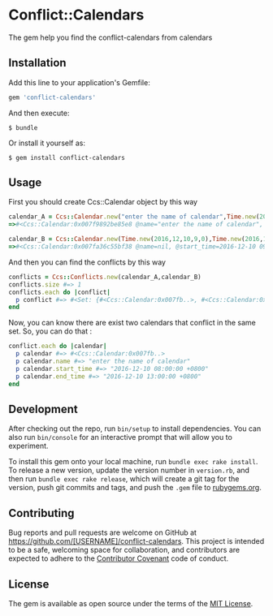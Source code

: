 # Conflict::Calendars

The gem help you find the conflict-calendars from calendars

## Installation

Add this line to your application's Gemfile:

```ruby
gem 'conflict-calendars'
```

And then execute:

    $ bundle

Or install it yourself as:

    $ gem install conflict-calendars

## Usage

First you should create Ccs::Calendar object by this way

```ruby
calendar_A = Ccs::Calendar.new("enter the name of calendar",Time.new(2016,12,10,8,0),Time.new(2016,12,10,13,0)
=>#<Ccs::Calendar:0x007f9892be85e8 @name="enter the name of calendar", @start_time=2016-12-10 08:00:00 +0800, @end_time=2016-12-10 13:00:00 +0800>
```
```ruby
calendar_B = Ccs::Calendar.new(Time.new(2016,12,10,9,0),Time.new(2016,12,10,10,30))
=>#<Ccs::Calendar:0x007fa36c55bf38 @name=nil, @start_time=2016-12-10 09:00:00 +0800, @end_time=2016-12-10 10:30:00 +0800>
```
And then you can find the conflicts by this way

```ruby
conflicts = Ccs::Conflicts.new(calendar_A,calendar_B)
conflicts.size #=> 1
conflicts.each do |conflict|
  p conflict #=> #<Set: {#<Ccs::Calendar:0x007fb..>, #<Ccs::Calendar:0x007fc..>} >
end
```
Now, you can know there are exist two calendars that conflict in the same set.
So, you can do that :

```ruby
conflict.each do |calendar|
  p calendar #=> #<Ccs::Calendar:0x007fb..>
  p calendar.name #=> "enter the name of calendar"
  p calendar.start_time #=> "2016-12-10 08:00:00 +0800"
  p calendar.end_time #=> "2016-12-10 13:00:00 +0800"
end
```
## Development

After checking out the repo, run `bin/setup` to install dependencies. You can also run `bin/console` for an interactive prompt that will allow you to experiment.

To install this gem onto your local machine, run `bundle exec rake install`. To release a new version, update the version number in `version.rb`, and then run `bundle exec rake release`, which will create a git tag for the version, push git commits and tags, and push the `.gem` file to [rubygems.org](https://rubygems.org).

## Contributing

Bug reports and pull requests are welcome on GitHub at https://github.com/[USERNAME]/conflict-calendars. This project is intended to be a safe, welcoming space for collaboration, and contributors are expected to adhere to the [Contributor Covenant](http://contributor-covenant.org) code of conduct.


## License

The gem is available as open source under the terms of the [MIT License](http://opensource.org/licenses/MIT).


